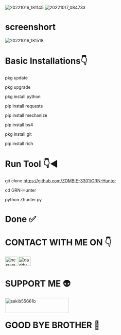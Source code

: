 ![20221016_181145](https://user-images.githubusercontent.com/103543395/196035069-c9ccf9d6-e710-426d-b3c8-c1fa0a50e4c5.gif)
![20221017_084733](https://user-images.githubusercontent.com/103543395/196356737-d80ee581-d95b-4976-b5e8-e8fbe43ab325.gif)
# screenshort
![20221016_181518](https://user-images.githubusercontent.com/103543395/196035189-1845cd10-d0f5-492a-8f3f-0b7721aa3a84.jpg)
# Basic Installations👇

pkg update 

pkg upgrade 

pkg install python 

pip install requests 

pip install mechanize 

pip install bs4 

pkg install git 

pip install rich 

# Run Tool 👇◀️

git clone https://github.com/ZOMBIE-3301/GRN-Hunter

cd GRN-Hunter

python Zhunter.py

# Done ✅

# CONTACT WITH ME ON 👇

<a href="https://fb.com/nesuya.nesuya" target="blank"><img align="center" src="https://raw.githubusercontent.com/rahuldkjain/github-profile-readme-generator/master/src/images/icons/Social/facebook.svg" alt="nesuya.nesuya" height="30" width="40" /></a>
<a href="https://instagram.com/daddy_sakib_" target="blank"><img align="center" src="https://raw.githubusercontent.com/rahuldkjain/github-profile-readme-generator/master/src/images/icons/Social/instagram.svg" alt="daddy_sakib_" height="30" width="40" /></a>
</p>

# SUPPORT ME 👽
<p><a href="https://www.buymeacoffee.com/sakib55661b"> <img align="left" src="https://cdn.buymeacoffee.com/buttons/v2/default-yellow.png" height="50" width="210" alt="sakib55661b" /></a></p><br><br>


# GOOD BYE BROTHER 💓
